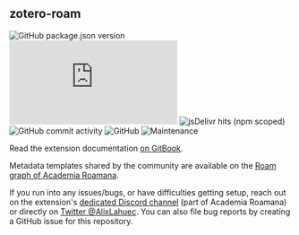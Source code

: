 ## zotero-roam
 
![GitHub package.json version](https://img.shields.io/github/package-json/v/greenmeen/zotero-roam?style=flat-square)
![File size in bytes for zoteroRoam.min.js](https://img.shields.io/github/size/greenmeen/zotero-roam/dist/zoteroRoam.min.js?label=size%20%28minified%29&style=flat-square)
![jsDelivr hits (npm scoped)](https://img.shields.io/jsdelivr/npm/hm/@alixlahuec/zotero-roam?style=flat-square)
![GitHub commit activity](https://img.shields.io/github/commit-activity/w/greenmeen/zotero-roam)
![GitHub](https://img.shields.io/github/license/greenmeen/zotero-roam)
![Maintenance](https://img.shields.io/maintenance/yes/2021?style=flat-square)

Read the extension documentation [on GitBook](https://app.gitbook.com/@alix-lahuec/s/zotero-roam/). 

Metadata templates shared by the community are available on the [Roam graph of Academia Roamana](https://roamresearch.com/#/app/AcademiaRoamana/page/pJvpz2sln). 

If you run into any issues/bugs, or have difficulties getting setup, reach out on the extension's [dedicated Discord channel](https://discord.com/invite/NkAjrm7Xpw) (part of Academia Roamana) or directly on [Twitter @AlixLahuec](https://twitter.com/AlixLahuec). You can also file bug reports by creating a GitHub issue for this repository.
